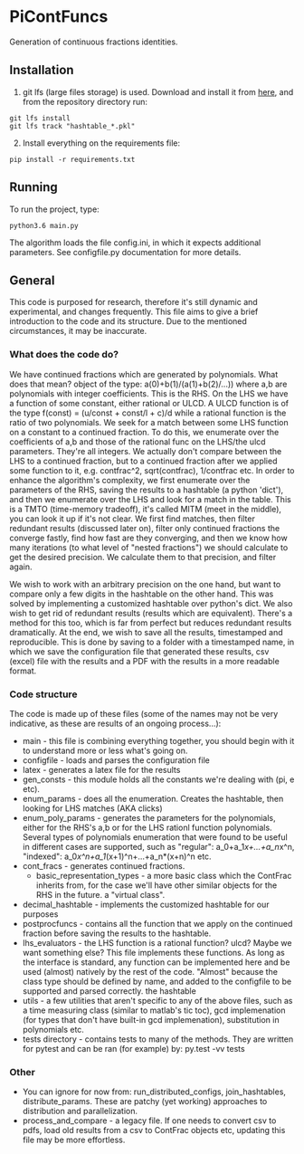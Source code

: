 # PiContFuncs

Generation of continuous fractions identities.

## Installation

1) git lfs (large files storage) is used. Download and install it from [here](https://git-lfs.github.com/), and from the repository directory run:
```
git lfs install
git lfs track "hashtable_*.pkl"
```

2) Install everything on the requirements file:
```
pip install -r requirements.txt
```


## Running

To run the project, type:

```
python3.6 main.py
```

The algorithm loads the file config.ini, in which it expects additional parameters.
See configfile.py documentation for more details.

## General

This code is purposed for research, therefore it's still dynamic and experimental, and changes frequently. This file aims to give a brief introduction to the code and its structure. Due to the mentioned circumstances, it may be inaccurate.

### What does the code do?

We have continued fractions which are generated by polynomials. What does that mean? object of the type:
a(0)+b(1)/(a(1)+b(2)/...))
where a,b are polynomials with integer coefficients. This is the RHS.
 On the LHS we have a function of some constant, either rational or ULCD. A ULCD function is of the type
f(const) = (u/const + const/l + c)/d
while a rational function is the ratio of two polynomials.
 We seek for a match between some LHS function on a constant to a continued fraction.
To do this, we enumerate over the coefficients of a,b and those of the rational func on the LHS/the ulcd parameters.
They're all integers.
 We actually don't compare between the LHS to a continued fraction, but to a continued fraction after we applied some
function to it, e.g. contfrac^2, sqrt(contfrac), 1/contfrac etc.
 In order to enhance the algorithm's complexity, we first enumerate over the parameters of the RHS, saving the results
to a hashtable (a python 'dict'), and then we enumerate over the LHS and look for a match in the table. This is a TMTO
(time-memory tradeoff), it's called MITM (meet in the middle), you can look it up if it's not clear.
 We first find matches, then filter redundant results (discussed later on), filter only continued fractions the converge
fastly, find how fast are they converging, and then we know how many iterations (to what level of "nested fractions") we
should calculate to get the desired precision. We calculate them to that precision, and filter again.

 We wish to work with an arbitrary precision on the one hand, but want to compare only a few digits in the hashtable
 on the other hand. This was solved by implementing a customized hashtable over python's dict.
  We also wish to get rid of redundant results (results which are equivalent). There's a method for this too,
 which is far from perfect but reduces redundant results dramatically.
  At the end, we wish to save all the results, timestamped and reproducible.
 This is done by saving to a folder with a timestamped name, in which we save the configuration file that generated
 these results, csv (excel) file with the results and a PDF with the results in a more readable format.

### Code structure

The code is made up of these files (some of the names may not be very indicative, as these are results of an ongoing
process...):
* main - this file is combining everything together, you should begin with it to understand more or less what's going on.
* configfile - loads and parses the configuration file
* latex - generates a latex file for the results
* gen_consts - this module holds all the constants we're dealing with (pi, e etc).
* enum_params - does all the enumeration. Creates the hashtable, then looking for LHS matches (AKA clicks)
* enum_poly_params - generates the parameters for the polynomials, either for the RHS's a,b or for the LHS rationl
  function polynomials. Several types of polynomials enumeration that were found to be useful in different cases are
  supported,  such as "regular": a_0+a_1*x+...+a_n*x^n, "indexed": a_0*x^n+a_1*(x+1)^n+...+a_n*(x+n)^n etc.
* cont_fracs - generates continued fractions.
    * basic_representation_types - a more basic class which the ContFrac inherits from, for the case we'll have other 
      similar objects for the RHS in the future. a "virtual class".
* decimal_hashtable - implements the customized hashtable for our purposes
* postprocfuncs - contains all the function that we apply on the continued fraction before saving the results to the
  hashtable.
* lhs_evaluators - the LHS function is a rational function? ulcd? Maybe we want something else? This file
  implements these functions. As long as the interface is standard, any function can be implemented here and be
  used (almost) natively by the rest of the code. "Almost" because the class type should be defined by name, and
  added to the configfile to be supported and parsed correctly.
the hashtable
* utils - a few utilities that aren't specific to any of the above files, such as a time measuring class (similar to
  matlab's tic toc), gcd implemenation (for types that don't have built-in gcd implemenation), substitution in
  polynomials etc.
* tests directory - contains tests to many of the methods. They are written for pytest and can be ran (for example) by:
  py.test -vv tests

### Other

* You can ignore for now from: run_distributed_configs, join_hashtables, distribute_params. These are patchy (yet
working) approaches to distribution and parallelization.
* process_and_compare - a legacy file. If one needs to convert csv to pdfs, load old results from a csv to ContFrac
  objects etc, updating this file may be more effortless.
